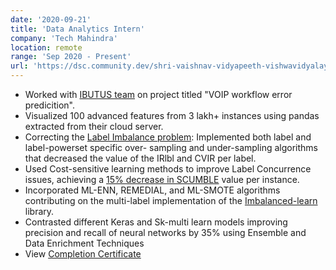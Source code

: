 ```yaml
---
date: '2020-09-21'
title: 'Data Analytics Intern'
company: 'Tech Mahindra'
location: remote
range: 'Sep 2020 - Present'
url: 'https://dsc.community.dev/shri-vaishnav-vidyapeeth-vishwavidyalaya/'
---
```


- Worked with [IBUTUS team]() on project titled "VOIP workflow error predicition".
- Visualized 100 advanced features from 3 lakh+ instances using pandas extracted from their cloud server.
- Correcting the [Label Imbalance problem](): Implemented both label and label-powerset specific over- sampling and under-sampling algorithms that decreased the value of the IRlbl and CVIR per label.
- Used Cost-sensitive learning methods to improve Label Concurrence issues, achieving a [ 15% decrease in SCUMBLE]() value per instance.
- Incorporated ML-ENN, REMEDIAL, and ML-SMOTE algorithms contributing on the multi-label implementation of the [Imbalanced-learn]() library.
- Contrasted different Keras and Sk-multi learn models improving precision and recall of neural networks by 35% using Ensemble and Data Enrichment Techniques
- View [Completion Certificate](https://drive.google.com/file/d/1W7c94PXLUn6LM4JOJuC-hKAgOknh6-U_/view?usp=sharing)
